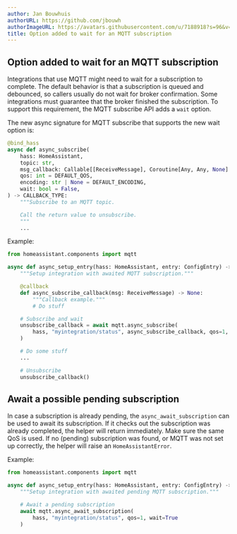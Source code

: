```yaml
---
author: Jan Bouwhuis
authorURL: https://github.com/jbouwh
authorImageURL: https://avatars.githubusercontent.com/u/7188918?s=96&v=4
title: Option added to wait for an MQTT subscription
---
```


## Option added to wait for an MQTT subscription

Integrations that use MQTT might need to wait for a subscription to complete. The default behavior is that a subscription is queued and debounced, so callers usually do not wait for broker confirmation. Some integrations must guarantee that the broker finished the subscription. To support this requirement, the MQTT subscribe API adds a `wait` option.

The new async signature for MQTT subscribe that supports the new wait option is:

```python
@bind_hass
async def async_subscribe(
    hass: HomeAssistant,
    topic: str,
    msg_callback: Callable[[ReceiveMessage], Coroutine[Any, Any, None] | None],
    qos: int = DEFAULT_QOS,
    encoding: str | None = DEFAULT_ENCODING,
    wait: bool = False,
) -> CALLBACK_TYPE:
    """Subscribe to an MQTT topic.

    Call the return value to unsubscribe.
    """
    ...
```

Example:

```python
from homeassistant.components import mqtt

async def async_setup_entry(hass: HomeAssistant, entry: ConfigEntry) -> bool:
    """Setup integration with awaited MQTT subscription."""

    @callback
    def async_subscribe_callback(msg: ReceiveMessage) -> None:
        """Callback example."""
        # Do stuff

    # Subscribe and wait
    unsubscribe_callback = await mqtt.async_subscribe(
        hass, "myintegration/status", async_subscribe_callback, qos=1, wait=True
    )

    # Do some stuff
    ...

    # Unsubscribe
    unsubscribe_callback()
```

## Await a possible pending subscription

In case a subscription is already pending, the  `async_await_subscription` can be used to await its subscription. If it checks out the subscription was already completed, the helper will return immediately. Make sure the same QoS is used. If no (pending) subscription was found, or MQTT was not set up correctly, the helper will raise an `HomeAssistantError`.

Example:

```python
from homeassistant.components import mqtt

async def async_setup_entry(hass: HomeAssistant, entry: ConfigEntry) -> bool:
    """Setup integration with awaited pending MQTT subscription."""

    # Await a pending subscription
    await mqtt.async_await_subscription(
        hass, "myintegration/status", qos=1, wait=True
    )
```
